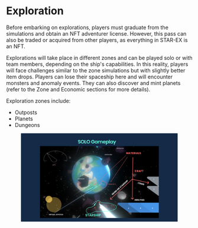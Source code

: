 # Exploration

Before embarking on explorations, players must graduate from the simulations and obtain an NFT adventurer license. However, this pass can also be traded or acquired from other players, as everything in STAR-EX is an NFT.

Explorations will take place in different zones and can be played solo or with team members, depending on the ship's capabilities. In this reality, players will face challenges similar to the zone simulations but with slightly better item drops. Players can lose their spaceship here and will encounter monsters and anomaly events. They can also discover and mint planets (refer to the Zone and Economic sections for more details).



Exploration zones include:

* Outposts
* Planets
* Dungeons

<figure><img src="../../.gitbook/assets/7. SOLO Gameplay.png" alt=""><figcaption></figcaption></figure>
